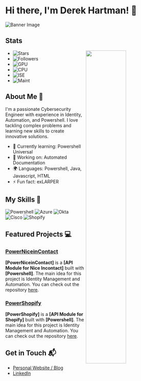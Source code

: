 # Hi there, I'm Derek Hartman! 👋

![Banner Image](https://media.licdn.com/dms/image/D5616AQG6XoDOCDlXZg/profile-displaybackgroundimage-shrink_350_1400/0/1702047806945?e=1721865600&v=beta&t=CznHBu_hqfMRTbfFSEWPBbSV1Wn9cZmHNGOlUsuATVU)

## Stats ##

<picture>
    <source media="(prefers-color-scheme: dark)" srcset="https://github-readme-stats.vercel.app/api/top-langs/?username=Derek-Hartman&theme=blue-green&show_icons=true">
    <img align="right" width="50%" src="https://github-readme-stats.vercel.app/api/top-langs/?username=Derek-Hartman&theme=blue-green&show_icons=true">
</picture>

- ![Stars](https://img.shields.io/github/stars/Derek-Hartman.svg)
- ![Followers](https://img.shields.io/github/followers/Derek-Hartman.svg?style=social&label=Follow&maxAge=2592000)
- ![GPU](https://img.shields.io/badge/NVIDIA-GTX080Ti-76B900?style=for-the-badge&logo=nvidia&logoColor=white)
- ![CPU](https://img.shields.io/badge/Intel-Core_i7_8700k-0071C5?style=for-the-badge&logo=intel&logoColor=white)
- ![ISE](https://img.shields.io/badge/Powershell_ISE-2CA5E0?style=for-the-badge&logo=powershell&logoColor=white)
- ![Maint](https://img.shields.io/badge/Maintained%3F-yes-green.svg)

## About Me 🚀

I'm a passionate Cybersecurity Engineer with experience in Identity, Automation, and Powershell. I love tackling complex problems and learning new skills to create innovative solutions.

- 🌱 Currently learning: Powershell Universal
- 🔭 Working on: Automated Documentation
- 🌍 Languages: Powershell, Java, Javascript, HTML
- ⚡ Fun fact: exLARPER

## My Skills 🧠

![Powershell](https://img.shields.io/badge/Powershell-2CA5E0?style=for-the-badge&logo=powershell&logoColor=white)
![Azure](https://img.shields.io/badge/Microsoft_Azure-0089D6?style=for-the-badge&logo=microsoft-azure&logoColor=white)
![Okta](https://img.shields.io/badge/Okta-007DC1?style=for-the-badge&logo=Okta&logoColor=white)
![Cisco](https://img.shields.io/badge/Cisco-1BA0D7?style=for-the-badge&logo=Cisco&logoColor=white)
![Shopify](https://img.shields.io/badge/Shopify-7AB55C?style=for-the-badge&logo=Shopify&logoColor=white)

## Featured Projects 💻

### [PowerNiceinContact](https://github.com/Derek-Hartman/PowerNiceinContact)

**[PowerNiceinContact]** is a **[API Module for Nice Incontact]** built with **[Powershell]**. The main idea for this project is Identity Management and Automation. You can check out the repository [here](https://github.com/Derek-Hartman/PowerNiceinContact).

### [PowerShopify](https://github.com/Derek-Hartman/PowerShopify)

**[PowerShopify]** is a **[API Module for Shopify]** built with **[Powershell]**. The main idea for this project is Identity Management and Automation. You can check out the repository [here](https://github.com/Derek-Hartman/PowerShopify).

## Get in Touch 📬

- [Personal Website / Blog](https://dereksysadmin.wordpress.com)
- [LinkedIn](https://www.linkedin.com/in/derek-hartman-69a7a94a/)


